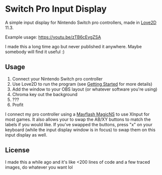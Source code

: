 # Switch Pro Input Display

A simple input display for Nintendo Switch pro controllers, made in [Love2D](https://love2d.org/) 11.3.

Example usage: https://youtu.be/zTB6cEvgZSA

I made this a long time ago but never published it anywhere. Maybe somebody will find it useful :)

## Usage

1. Connect your Nintendo Switch pro controller
2. Use Love2D to run the program (see [Getting Started](https://love2d.org/wiki/Getting_Started) for more details)
3. Add the window to your OBS layout (or whatever software you're using)
4. Chroma key out the background
5. ???
6. Profit

I connect my pro controller using a [Mayflash MagicNS](https://mayflash.com/product/showproduct.php?id=30) to use XInput for most games. It also allows your to swap the AB/XY buttons to match the labels if you would like. If you've swapped the buttons, press "x" on your keyboard (while the input display window is in focus) to swap them on this input display as well.

## License

I made this a while ago and it's like <200 lines of code and a few traced images, do whatever you want lol
